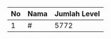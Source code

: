 | No | Nama            | Jumlah Level |
|----|-----------------|--------------|
| 1  | #    |    5772        |
